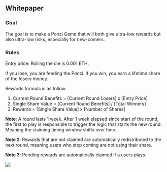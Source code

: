 ## Whitepaper

### Goal

The goal is to make a Ponzi Game that will both give ultra-low rewards but also ultra-low risks, especially for new-comers.

### Rules

Entry price: Rolling the die is 0.001 ETH.

If you lose, you are feeding the Ponzi.
If you win, you earn a lifetime share of the losers money.

Rewards formula is as follow:

1. Current Round Benefits = [Current Round Losers] x [Entry Price]
2. Single Share Value = [Current Round Benefits] / [Total Winners]
3. Rewards = [Single Share Value] x [Number of Shares]

**Note**: A round lasts 1 week. After 1 week elapsed since start of the round, the first to play is responsible to trigger the logic that starts the new round. Meaning the claiming timing window shifts over time.

**Note 2**: Rewards that are not claimed are automatically redistributed to the next round, meaning users who stop coming are not using their share.

**Note 3**: Pending rewards are automatically claimed if a users plays.

![](https://github.com/TwistedMinda/web3-roll-dice/blob/main/screen.jpg)
